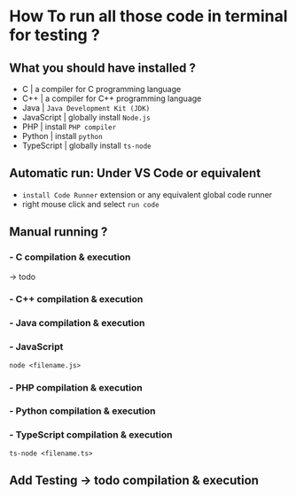 # How To run all those code in terminal for testing ?

## What you should have installed ?

- C |  a compiler for C programming language
- C++ | a compiler for C++ programming language
- Java | `Java Development Kit (JDK)`
- JavaScript | globally install `Node.js`
- PHP | install `PHP compiler`
- Python | install `python`
- TypeScript |  globally install `ts-node`

## Automatic run: Under VS Code or equivalent

- `install Code Runner` extension or any equivalent global code runner
- right mouse click and select `run code`

## Manual running ?

### - C compilation & execution

-> todo


### - C++ compilation & execution

### - Java compilation & execution

### - JavaScript

`node <filename.js>`

### - PHP compilation & execution

### - Python compilation & execution

### - TypeScript compilation & execution

`ts-node <filename.ts>`

## Add Testing  -> todo compilation & execution

